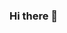 ### Hi there 👋

<!--
**durgesh2610github/durgesh2610github** is a ✨ _special_ ✨ repository because its `README.md` (this file) appears on your GitHub profile.

Here are some ideas to get you started:
-  Hi, I’m @durgesh2610github
-  I’m interested in web development, UI/UX design, Data analysis, Open-Source Projects, Photography and Filmmaking
-  I’m currently learning Python, HTML , CSS and C++
- ️ I’m looking to collaborate on HTML and CSS Projects
-  How to reach me ... My LinkedIn https://www.linkedin.com/in/durgesh-kanjariya-389a91252
- 🔭 I’m currently working on ...
- 🌱 I’m currently learning ...
- 👯 I’m looking to collaborate on ...
- 🤔 I’m looking for help with ...
- 💬 Ask me about ...
- 📫 How to reach me: ...
- 😄 Pronouns: ...
- ⚡ Fun fact: ...
-->
